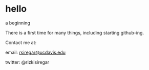 # hello
a beginning

There is a first time for many things, including starting github-ing. 

Contact me at: 

email: rsiregar@ucdavis.edu 

twitter: @rizkisiregar

